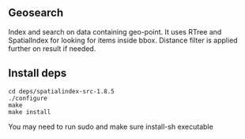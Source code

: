 ## Geosearch

Index and search on data containing geo-point.
It uses RTree and SpatialIndex for looking for items inside bbox.
Distance filter is applied further on result if needed.


## Install deps

	cd deps/spatialindex-src-1.8.5
	./configure
	make
	make install
	
You may need to run sudo and make sure install-sh executable
